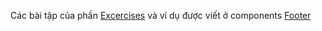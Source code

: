 Các bài tập của phần [Excercises](./src/components/Excercises/) và ví dụ được viết ở components [Footer](./src/components/Excercises/components/Footer.jsx)

